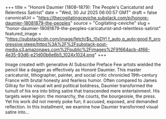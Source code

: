+++
title = "Honoré Daumier (1808–1879): The People's Caricaturist and Relentless Satirist"
date = "Wed, 30 Jul 2025 06:00:57 GMT"
draft = false
canonicalUrl = "https://thecogitatingceviche.substack.com/p/honore-daumier-18081879-the-peoples"
source = "Cogitating-ceviche"
slug = "honor-daumier-18081879-the-peoples-caricaturist-and-relentless-satirist"
featured_image = "https://substackcdn.com/image/fetch/$s_!0sDY!,f_auto,q_auto:good,fl_progressive:steep/https%3A%2F%2Fsubstack-post-media.s3.amazonaws.com%2Fpublic%2Fimages%2F91664acb-4f66-4e35-93d6-e21d00b6e6b5_1024x1024.png"
+++

Image created with generative AI Subscribe Preface Few artists wielded the pencil like a dagger as effectively as Honoré Daumier. This master caricaturist, lithographer, painter, and social critic chronicled 19th-century France with brutal honesty and fearless humor. Often compared to James Gillray for his visual wit and political boldness, Daumier transformed the tumult of his era into biting satire that transcended mere entertainment. His targets were legion: the monarchy, the courts, the bourgeoisie, the press. Yet his work did not merely poke fun; it accused, exposed, and demanded reflection. In this installment, we examine how Daumier transformed visual satire into...
